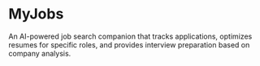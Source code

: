 # MyJobs
An AI-powered job search companion that tracks applications, optimizes resumes for specific roles, and provides interview preparation based on company analysis.
